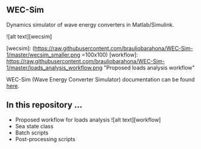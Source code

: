 ## WEC-Sim
Dynamics simulator of wave energy converters in Matlab/Simulink.

![alt text][wecsim]

[wecsim]: (https://raw.githubusercontent.com/brauliobarahona/WEC-Sim-1/master/wecsim_smaller.png =100x100)
[workflow]: https://raw.githubusercontent.com/brauliobarahona/WEC-Sim-1/master/loads_analysis_workflow.png "Proposed loads analysis workflow" 


WEC-Sim (Wave Energy Converter Simulator) documentation can be found [here](http://wec-sim.github.io/WEC-Sim).


## In this repository ...
+ Proposed workflow for loads analysis
![alt text][workflow]
+ Sea state class
+ Batch scripts
+ Post-processing scripts

